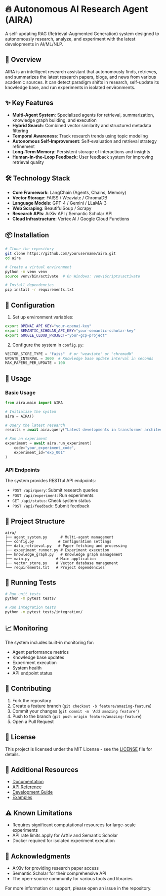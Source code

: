 # 🔥 Autonomous AI Research Agent (AIRA)

A self-updating RAG (Retrieval-Augmented Generation) system designed to autonomously research, analyze, and experiment with the latest developments in AI/ML/NLP.

## 🎯 Overview

AIRA is an intelligent research assistant that autonomously finds, retrieves, and summarizes the latest research papers, blogs, and news from various academic sources. It can detect paradigm shifts in research, self-update its knowledge base, and run experiments in isolated environments.

## ✨ Key Features

- **Multi-Agent System**: Specialized agents for retrieval, summarization, knowledge graph building, and execution
- **Hybrid Search**: Combined vector similarity and structured metadata filtering
- **Temporal Awareness**: Track research trends using topic modeling
- **Autonomous Self-Improvement**: Self-evaluation and retrieval strategy refinement
- **Long-Term Memory**: Persistent storage of interactions and insights
- **Human-in-the-Loop Feedback**: User feedback system for improving retrieval quality

## 🛠️ Technology Stack

- **Core Framework**: LangChain (Agents, Chains, Memory)
- **Vector Storage**: FAISS / Weaviate / ChromaDB
- **Language Models**: GPT-4 / Gemini / LLaMA-3
- **Web Scraping**: BeautifulSoup / Scrapy
- **Research APIs**: ArXiv API / Semantic Scholar API
- **Cloud Infrastructure**: Vertex AI / Google Cloud Functions

## 📦 Installation

```bash
# Clone the repository
git clone https://github.com/yourusername/aira.git
cd aira

# Create a virtual environment
python -m venv venv
source venv/bin/activate  # On Windows: venv\Scripts\activate

# Install dependencies
pip install -r requirements.txt
```

## 🔧 Configuration

1. Set up environment variables:
```bash
export OPENAI_API_KEY="your-openai-key"
export SEMANTIC_SCHOLAR_API_KEY="your-semantic-scholar-key"
export GOOGLE_CLOUD_PROJECT="your-gcp-project"
```

2. Configure the system in `config.py`:
```python
VECTOR_STORE_TYPE = "faiss"  # or "weaviate" or "chromadb"
UPDATE_INTERVAL = 3600  # Knowledge base update interval in seconds
MAX_PAPERS_PER_UPDATE = 100
```

## 🚀 Usage

### Basic Usage

```python
from aira.main import AIRA

# Initialize the system
aira = AIRA()

# Query the latest research
results = await aira.query("Latest developments in transformer architecture")

# Run an experiment
experiment = await aira.run_experiment(
    code="your_experiment_code",
    experiment_id="exp_001"
)
```

### API Endpoints

The system provides RESTful API endpoints:

- `POST /api/query`: Submit research queries
- `POST /api/experiment`: Run experiments
- `GET /api/status`: Check system status
- `POST /api/feedback`: Submit feedback

## 📁 Project Structure

```
aira/
├── agent_system.py      # Multi-agent management
├── config.py           # Configuration settings
├── data_retrieval.py   # Paper fetching and processing
├── experiment_runner.py # Experiment execution
├── knowledge_graph.py   # Knowledge graph management
├── main.py            # Main application
├── vector_store.py    # Vector database management
└── requirements.txt   # Project dependencies
```

## 🧪 Running Tests

```bash
# Run unit tests
python -m pytest tests/

# Run integration tests
python -m pytest tests/integration/
```

## 📈 Monitoring

The system includes built-in monitoring for:
- Agent performance metrics
- Knowledge base updates
- Experiment execution
- System health
- API endpoint status

## 🤝 Contributing

1. Fork the repository
2. Create a feature branch (`git checkout -b feature/amazing-feature`)
3. Commit your changes (`git commit -m 'Add amazing feature'`)
4. Push to the branch (`git push origin feature/amazing-feature`)
5. Open a Pull Request

## 📄 License

This project is licensed under the MIT License - see the [LICENSE](LICENSE) file for details.

## 🔗 Additional Resources

- [Documentation](docs/README.md)
- [API Reference](docs/api.md)
- [Development Guide](docs/development.md)
- [Examples](examples/)

## ⚠️ Known Limitations

- Requires significant computational resources for large-scale experiments
- API rate limits apply for ArXiv and Semantic Scholar
- Docker required for isolated experiment execution

## 🙏 Acknowledgments

- ArXiv for providing research paper access
- Semantic Scholar for their comprehensive API
- The open-source community for various tools and libraries

For more information or support, please open an issue in the repository.
